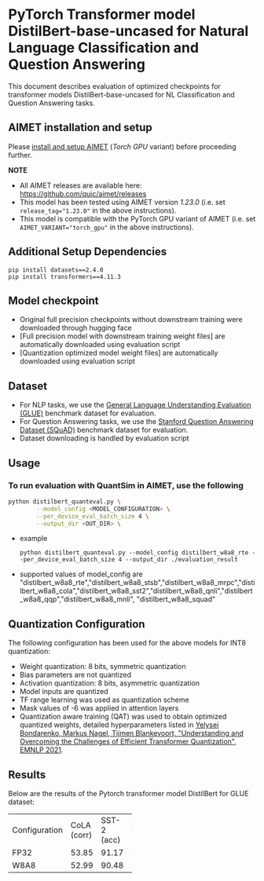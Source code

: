# PyTorch Transformer model DistilBert-base-uncased for Natural Language Classification and Question Answering  
This document describes evaluation of optimized checkpoints for transformer models DistilBert-base-uncased for NL Classification and Question Answering tasks.

## AIMET installation and setup
Please [install and setup AIMET](https://github.com/quic/aimet/blob/release-aimet-1.23/packaging/install.md) (*Torch GPU* variant) before proceeding further.

**NOTE**
- All AIMET releases are available here: https://github.com/quic/aimet/releases
- This model has been tested using AIMET version *1.23.0*  (i.e. set `release_tag="1.23.0"` in the above instructions).
- This model is compatible with the PyTorch GPU variant of AIMET (i.e. set `AIMET_VARIANT="torch_gpu"` in the above instructions).

## Additional Setup Dependencies
```
pip install datasets==2.4.0
pip install transformers==4.11.3 
```
## Model checkpoint
- Original full precision checkpoints without downstream training were downloaded through hugging face 
- [Full precision model with downstream training weight files] are automatically downloaded using evaluation script 
- [Quantization optimized model weight files] are automatically downloaded using evaluation script 

## Dataset 
- For NLP tasks, we use the [General Language Understanding Evaluation (GLUE)](https://gluebenchmark.com/) benchmark dataset for evaluation. 
- For Question Answering tasks, we use the [Stanford Question Answering Dataset (SQuAD)](https://rajpurkar.github.io/SQuAD-explorer) benchmark dataset for evaluation. 
- Dataset downloading is handled by evaluation script

## Usage
### To run evaluation with QuantSim in AIMET, use the following
```bash
python distilbert_quanteval.py \
        --model_config <MODEL_CONFIGURATION> \
        --per_device_eval_batch_size 4 \
        --output_dir <OUT_DIR> \
```
* example 
    ```
    python distilbert_quanteval.py --model_config distilbert_w8a8_rte --per_device_eval_batch_size 4 --output_dir ./evaluation_result 
    ```
* supported values of model_config are "distilbert_w8a8_rte","distilbert_w8a8_stsb","distilbert_w8a8_mrpc","distilbert_w8a8_cola","distilbert_w8a8_sst2","distilbert_w8a8_qnli","distilbert_w8a8_qqp","distilbert_w8a8_mnli", "distilbert_w8a8_squad"

## Quantization Configuration
The following configuration has been used for the above models for INT8 quantization:
- Weight quantization: 8 bits, symmetric quantization
- Bias parameters are not quantized
- Activation quantization: 8 bits, asymmetric quantization
- Model inputs are quantized
- TF range learning  was used as quantization scheme
- Mask values of -6 was applied in attention layers
- Quantization aware training (QAT) was used to obtain optimized quantized weights, detailed hyperparameters listed in [Yelysei Bondarenko, Markus Nagel, Tijmen Blankevoort, "Understanding and Overcoming the Challenges of Efficient Transformer Quantization", EMNLP 2021](https://arxiv.org/abs/2109.12948).

## Results
Below are the results of the Pytorch transformer model DistilBert for GLUE dataset:

<table style= " width:50%">
  <tr>
    <td> Configuration </td>
    <td> CoLA (corr)  </td>
    <td> SST-2 (acc) </td>
    <td> MRPC (f1) </td>
    <td> STS-B (corr) </td>
    <td> QQP (acc) </td>
    <td> MNLI (acc) </td>
    <td> QNLI (acc) </td>
    <td> RTE (acc) </td>
    <td> GLUE </td>
  </tr>
  <tr>
    <td> FP32 </td>
    <td> 53.85 </td>
    <td> 91.17 </td>
    <td> 88.40 </td>
    <td> 87.12 </td>
    <td> 90.39 </td>
    <td> 87.29 </td>
    <td> 82.15 </td>
    <td> 65.34 </td>
    <td> 80.71 </td>
  </tr>
  <tr>
    <td> W8A8 </td>
    <td> 52.99 </td>
    <td> 90.48 </td>
    <td> 89.34 </td>
    <td> 86.76 </td>
    <td> 89.77 </td>
    <td> 86.88 </td>
    <td> 83.35 </td>
    <td> 65.54 </td>
    <td> 80.26 </td>
  </tr>
</table>
